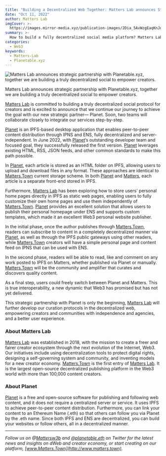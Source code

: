 ```yaml
---
title: "Building a Decentralized Web Together: Matters Lab announces Strategic Partnership with Planetable.xyz"
date: "Oct 11, 2022"
author: Matters Lab
imgCover: >-
  https://images.mirror-media.xyz/publication-images/2Dia_5AvWzgEaqKnJoPW5.jpg?height=2813&width=5000
summary: >-
  How to build a fully decentralized social media platform? Matters Lab is partnering with Planet to enable peer-to-peer content distribution through IPNS and ENS.
categories:
  - Web3
keywords:
  - Matters-Lab
  - Planetable.xyz
---
```


![Matters Lab announces strategic partnership with Planetable.xyz, together we are building a truly decentralized social to empower creators.](https://images.mirror-media.xyz/publication-images/2Dia_5AvWzgEaqKnJoPW5.jpg?height=2813&width=5000)

<figcaption>Matters Lab announces strategic partnership with Planetable.xyz, together we are building a truly decentralized social to empower creators.</figcaption>

[Matters Lab](https://matters-lab.io) is committed to building a truly decentralized social protocol for creators and is excited to announce that we continue our journey to achieve the goal with our new strategic partner— Planet. Soon, two teams will collaborate closely to integrate our services step-by-step.

[Planet](https://planetable.xyz) is an IPFS-based desktop application that enables peer-to-peer content distribution through IPNS and ENS, fully decentralized and server-independent. In June 2022, with [Planet](https://planetable.xyz)’s outstanding developer team and focused goal, they successfully released the first version. [Planet](https://planetable.xyz) leverages existing HTML, RSS, JSON feeds, and other common standards to make this path possible.

In [Planet](https://planetable.xyz), each article is stored as an HTML folder on IPFS, allowing users to upload and download files in any format. These approaches are identical to [Matters.Town](https://matters.town) current storage scheme. In both [Planet](https://planetable.xyz) and [Matters](https://matters-lab.io), each article is a separate front-end stored in IPFS.

Furthermore, [Matters Lab](https://matters-lab.io) has been exploring how to store users' personal home pages directly in IPFS as static web pages, enabling users to fully customize their own home pages and use them independently of [Matters.Town](https://matters.town). [Planet](https://planetable.xyz) provides an excellent solution that allows users to publish their personal homepage under ENS and supports custom templates, which made it an excellent Web3 personal website publisher.

In the initial phase, once the author publishes through [Matters.Town](https://matters.town), readers can subscribe to content in a completely decentralized manner via [Planet](https://planetable.xyz), as well as through the IPFS public gateways using other readers, while [Matters.Town](https://matters.town) creators will have a simple personal page and content feed on IPNS that can be used with ENS.

In the second phase, readers will be able to read, like and comment on any work posted to IPFS on Matters, whether published via Planet or manually. [Matters.Town](https://matters.town) will be the community and amplifier that curates and discovers quality content.

As a final step, users could freely switch between Planet and Matters. This is true interoperability, a new dynamic that Web3 has promised but has not yet delivered.

This strategic partnership with Planet is only the beginning, [Matters Lab](https://matters-lab.io) will further develop our curation protocols in the decentralized web, empowering creators and communities with independence and agencies, and a better user experience.

### About Matters Lab

[Matters Lab](https://matters-lab.io) was established in 2018, with the mission to create a freer and fairer creator ecosystem through the next evolution of the Internet, Web3. Our initiatives include using decentralization tools to protect digital rights, designing a self-governing system and community, and inventing models for a new creator economy. [Matters.Town](https://matterslab.medium.com/how-matters.town-542c437c7d99) is the first entry of [Matters Lab](https://matters-lab.io/). It is the largest open-source decentralized publishing platform in the Web3 world with more than 100,000 content creators.

### About Planet

[Planet](https://planetable.xyz) is a free and open-source software for publishing and following web content, and it does not require a centralized server or service. It uses IPFS to achieve peer-to-peer content distribution. Furthermore, you can link your content to an Ethereum Name (.eth) so that others can follow you via Planet by the .eth name. Since both IPFS and ENS are decentralized, you can build your websites or follow others, all in a decentralized manner.

---

_Follow us on @[Mattersw3b](https://twitter.com/mattersw3b) and [@planetable.eth](https://twitter.com/PlanetableXYZ) on Twitter for the latest news and insights on dWeb and creator economy, or start creating on our platform, [www.Matters.Town](http://www.matters.town)._
